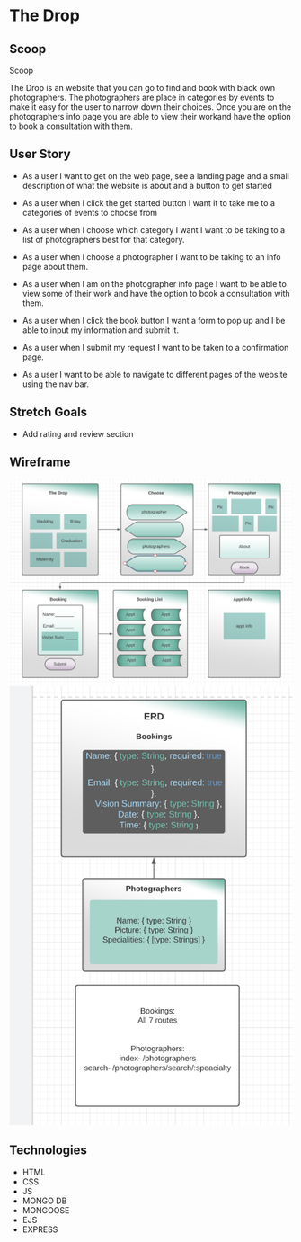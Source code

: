 # The Drop 

## Scoop

Scoop

The Drop is an website that you can go to find and book with black own photographers. The photographers are place in categories by events to make it easy for the user to narrow down their choices. Once you are on the photographers info page you are able to view their workand have the option to book a consultation with them.

## User Story  

* As a user I want to get on the web page, see a landing page and a small description of what the website is about and a button to get started

* As a user when I click the get started button I want it to take me to a categories of events to choose from

* As a user when I choose which category I want I want to be taking to a list of photographers best for that category. 

* As a user when I choose a photographer I want to be taking to an info page about them.

* As a user when I am on the photographer info page I want to be able to view some of their work and have the option to book a consultation with them.

* As a user when I click the book button I want a form to pop up and I be able to input my information and submit it.

* As a user when I submit my request I want to be taken to a confirmation page.

* As a user I want to be able to navigate to different pages of the website using the nav bar.

## Stretch Goals

* Add rating and review section


## Wireframe 

![Image of Wireframe](/public/img/wireframe.png)
![Image of ERD](/public/img/ERD.png)


## Technologies 

* HTML
* CSS
* JS
* MONGO DB
* MONGOOSE
* EJS
* EXPRESS

